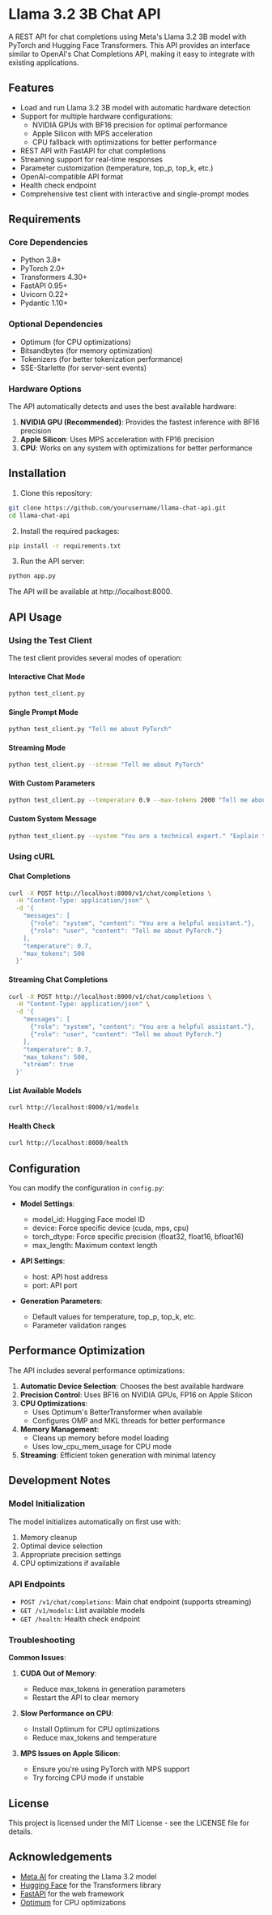 # Llama 3.2 3B Chat API

A REST API for chat completions using Meta's Llama 3.2 3B model with PyTorch and Hugging Face Transformers. This API provides an interface similar to OpenAI's Chat Completions API, making it easy to integrate with existing applications.

## Features

- Load and run Llama 3.2 3B model with automatic hardware detection
- Support for multiple hardware configurations:
  - NVIDIA GPUs with BF16 precision for optimal performance
  - Apple Silicon with MPS acceleration
  - CPU fallback with optimizations for better performance
- REST API with FastAPI for chat completions
- Streaming support for real-time responses
- Parameter customization (temperature, top_p, top_k, etc.)
- OpenAI-compatible API format
- Health check endpoint
- Comprehensive test client with interactive and single-prompt modes

## Requirements

### Core Dependencies
- Python 3.8+
- PyTorch 2.0+
- Transformers 4.30+
- FastAPI 0.95+
- Uvicorn 0.22+
- Pydantic 1.10+

### Optional Dependencies
- Optimum (for CPU optimizations)
- Bitsandbytes (for memory optimization)
- Tokenizers (for better tokenization performance)
- SSE-Starlette (for server-sent events)

### Hardware Options

The API automatically detects and uses the best available hardware:

1. **NVIDIA GPU (Recommended)**: Provides the fastest inference with BF16 precision
2. **Apple Silicon**: Uses MPS acceleration with FP16 precision
3. **CPU**: Works on any system with optimizations for better performance

## Installation

1. Clone this repository:
```bash
git clone https://github.com/yourusername/llama-chat-api.git
cd llama-chat-api
```

2. Install the required packages:
```bash
pip install -r requirements.txt
```

3. Run the API server:
```bash
python app.py
```

The API will be available at http://localhost:8000.

## API Usage

### Using the Test Client

The test client provides several modes of operation:

#### Interactive Chat Mode
```bash
python test_client.py
```

#### Single Prompt Mode
```bash
python test_client.py "Tell me about PyTorch"
```

#### Streaming Mode
```bash
python test_client.py --stream "Tell me about PyTorch"
```

#### With Custom Parameters
```bash
python test_client.py --temperature 0.9 --max-tokens 2000 "Tell me about PyTorch"
```

#### Custom System Message
```bash
python test_client.py --system "You are a technical expert." "Explain transformers in deep learning"
```

### Using cURL

#### Chat Completions
```bash
curl -X POST http://localhost:8000/v1/chat/completions \
  -H "Content-Type: application/json" \
  -d '{
    "messages": [
      {"role": "system", "content": "You are a helpful assistant."},
      {"role": "user", "content": "Tell me about PyTorch."}
    ],
    "temperature": 0.7,
    "max_tokens": 500
  }'
```

#### Streaming Chat Completions
```bash
curl -X POST http://localhost:8000/v1/chat/completions \
  -H "Content-Type: application/json" \
  -d '{
    "messages": [
      {"role": "system", "content": "You are a helpful assistant."},
      {"role": "user", "content": "Tell me about PyTorch."}
    ],
    "temperature": 0.7,
    "max_tokens": 500,
    "stream": true
  }'
```

#### List Available Models
```bash
curl http://localhost:8000/v1/models
```

#### Health Check
```bash
curl http://localhost:8000/health
```

## Configuration

You can modify the configuration in `config.py`:

- **Model Settings**:
  - model_id: Hugging Face model ID
  - device: Force specific device (cuda, mps, cpu)
  - torch_dtype: Force specific precision (float32, float16, bfloat16)
  - max_length: Maximum context length

- **API Settings**:
  - host: API host address
  - port: API port

- **Generation Parameters**:
  - Default values for temperature, top_p, top_k, etc.
  - Parameter validation ranges

## Performance Optimization

The API includes several performance optimizations:

1. **Automatic Device Selection**: Chooses the best available hardware
2. **Precision Control**: Uses BF16 on NVIDIA GPUs, FP16 on Apple Silicon
3. **CPU Optimizations**:
   - Uses Optimum's BetterTransformer when available
   - Configures OMP and MKL threads for better performance
4. **Memory Management**:
   - Cleans up memory before model loading
   - Uses low_cpu_mem_usage for CPU mode
5. **Streaming**: Efficient token generation with minimal latency

## Development Notes

### Model Initialization

The model initializes automatically on first use with:
1. Memory cleanup
2. Optimal device selection
3. Appropriate precision settings
4. CPU optimizations if available

### API Endpoints

- `POST /v1/chat/completions`: Main chat endpoint (supports streaming)
- `GET /v1/models`: List available models
- `GET /health`: Health check endpoint

### Troubleshooting

**Common Issues**:

1. **CUDA Out of Memory**:
   - Reduce max_tokens in generation parameters
   - Restart the API to clear memory

2. **Slow Performance on CPU**:
   - Install Optimum for CPU optimizations
   - Reduce max_tokens and temperature

3. **MPS Issues on Apple Silicon**:
   - Ensure you're using PyTorch with MPS support
   - Try forcing CPU mode if unstable

## License

This project is licensed under the MIT License - see the LICENSE file for details.

## Acknowledgements

- [Meta AI](https://ai.meta.com/) for creating the Llama 3.2 model
- [Hugging Face](https://huggingface.co/) for the Transformers library
- [FastAPI](https://fastapi.tiangolo.com/) for the web framework
- [Optimum](https://huggingface.co/docs/optimum/index) for CPU optimizations
